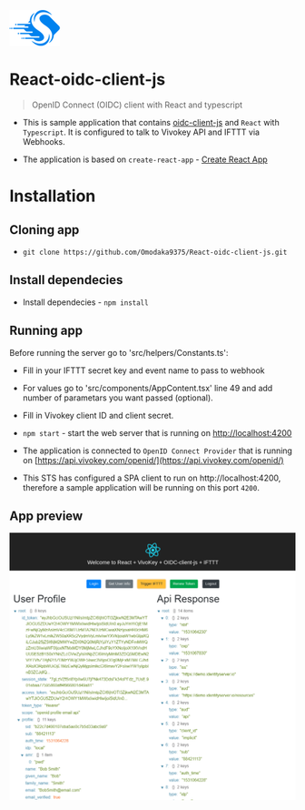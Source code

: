![Logo](public/Images/Skoruba-Logo-ReadMe.png)

# React-oidc-client-js

> OpenID Connect (OIDC) client with React and typescript 

- This is sample application that contains [oidc-client-js](https://github.com/IdentityModel/oidc-client-js) and `React` with `Typescript`. It is configured to talk to Vivokey API and IFTTT via Webhooks.

- The application is based on `create-react-app` - [Create React App](https://github.com/facebook/create-react-app)

# Installation

## Cloning app

- `git clone https://github.com/Omodaka9375/React-oidc-client-js.git`

## Install dependecies

- Install dependecies - `npm install`

## Running app

Before running the server go to 'src/helpers/Constants.ts':
- Fill in your IFTTT secret key and event name to pass to webhook
- For values go to 'src/components/AppContent.tsx' line 49 and add number of parametars you want passed (optional).
- Fill in Vivokey client ID and client secret.

- `npm start` - start the web server that is running on [http://localhost:4200](http://localhost:4200)

- The application is connected to `OpenID Connect Provider` that is running on [https://api.vivokey.com/openid/](https://api.vivokey.com/openid/)
- This STS has configured a SPA client to run on http://localhost:4200, therefore a sample application will be running on this port `4200`.

## App preview

![Logo](public/Images/react-oidc-client-screenshot.png)
